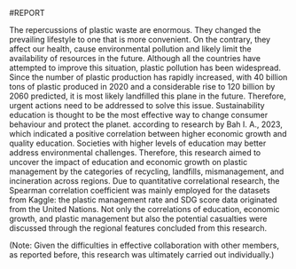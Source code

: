 #REPORT

  The repercussions of plastic waste are enormous. They changed the prevailing lifestyle to one that is more convenient. On the contrary, they affect our health, cause environmental pollution and likely limit the availability of resources in the future. Although all the countries have attempted to improve this situation, plastic pollution has been widespread. Since the number of plastic production has rapidly increased, with 40 billion tons of plastic produced in 2020 and a considerable rise to 120 billion by 2060 predicted, it is most likely landfilled this plane in the future. Therefore, urgent actions need to be addressed to solve this issue. Sustainability education is thought to be the most effective way to change consumer behaviour and protect the planet. according to research by Bah I. A., 2023, which indicated a positive correlation between higher economic growth and quality education. Societies with higher levels of education may better address environmental challenges. Therefore, this research aimed to uncover the impact of education and economic growth on plastic management by the categories of recycling, landfills, mismanagement, and incineration across regions. 
  Due to quantitative correlational research, the Spearman correlation coefficient was mainly employed for the datasets from Kaggle: the plastic management rate and SDG score data originated from the United Nations. Not only the correlations of education, economic growth, and plastic management but also the potential casualties were discussed through the regional features concluded from this research.

(Note: Given the difficulties in effective collaboration with other members, as reported before, this research was ultimately carried out individually.)
